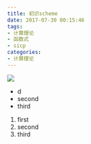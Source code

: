 ```yaml
---
title: 初识scheme
date: 2017-07-30 00:15:46
tags:
- 计算理论
- 函数式
- sicp
categories:
- 计算理论
---
```

![](http://link)
- d
- second
- third
1. first
2. second
3. third
